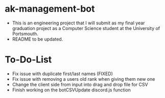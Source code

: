 # ak-management-bot

- This is an engineering project that I will submit as my final year graduation project as a Computer Science student at the University of Portsmouth.
- README to be updated.

# To-Do-List

- Fix issue with duplicate first/last names (FIXED)
- Fix issue with removing a users old rank when giving them new one
- Change the client side from input into drag and drop file for CSV
- Finish working on the botCSVUpdate discord.js function

